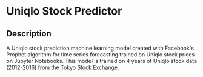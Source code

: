 # Uniqlo Stock Predictor

## Description
A Uniqlo stock prediction machine learning model created with Facebook's Prophet algorithm for time series forecasting trained on Uniqlo stock prices on Jupyter Notebooks. This model is trained on 4 years of Uniqlo stock data (2012-2016) from the Tokyo Stock Exchange. 

